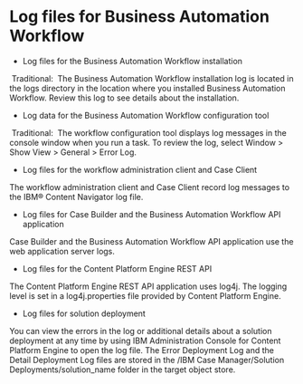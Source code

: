 # Log files for Business Automation Workflow

- Log files for the Business Automation Workflow installation

 Traditional:  The Business Automation Workflow installation log is located in the logs directory in the location where you installed Business Automation Workflow. Review this log to see details about the installation.
- Log data for the Business Automation Workflow configuration tool

 Traditional:  The workflow configuration tool displays log messages in the console window when you run a task. To review the log, select Window > Show View > General > Error Log.
- Log files for the workflow administration client and Case Client

The workflow administration client and Case Client record log messages to the IBM® Content Navigator log file.
- Log files for Case Builder and the Business Automation Workflow API application

Case Builder and the Business Automation Workflow API application use the web application server logs.
- Log files for the Content Platform Engine REST API

The Content Platform Engine REST API application uses log4j. The logging level is set in a log4j.properties file provided by Content Platform Engine.
- Log files for solution deployment

You can view the errors in the log or additional details about a solution deployment at any time by using  IBM Administration Console for Content Platform Engine to open the log file. The Error Deployment Log and the Detail Deployment Log files are stored in the /IBM Case Manager/Solution Deployments/solution\_name folder in the target object store.